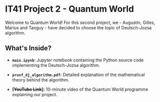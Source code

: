 # IT41 Project 2 - Quantum World
Welcome to Quantum World! For this second project, we - Augustin, Gilles, Marius and Tanguy - have decided to choose the
topic of Deutsch-Jozsa algorithm.

## What's Inside?
- **`main.ipynb`:** Jupyter notebook containing the Python source code implementing the Deutsch-Jozsa algorithm.

- **`proof_dj_algorithm.pdf`:** Detailed explanation of the mathematical theory behind the algorithm.

- **[~~YouTube Link~~]:** 10-minute video of the Quantum World programme explaining our project.
